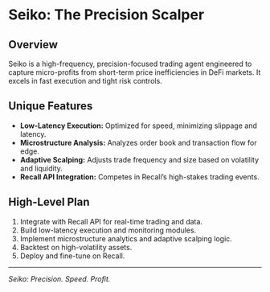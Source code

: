 # Seiko: The Precision Scalper

## Overview
Seiko is a high-frequency, precision-focused trading agent engineered to capture micro-profits from short-term price inefficiencies in DeFi markets. It excels in fast execution and tight risk controls.

## Unique Features
- **Low-Latency Execution:** Optimized for speed, minimizing slippage and latency.
- **Microstructure Analysis:** Analyzes order book and transaction flow for edge.
- **Adaptive Scalping:** Adjusts trade frequency and size based on volatility and liquidity.
- **Recall API Integration:** Competes in Recall’s high-stakes trading events.

## High-Level Plan
1. Integrate with Recall API for real-time trading and data.
2. Build low-latency execution and monitoring modules.
3. Implement microstructure analytics and adaptive scalping logic.
4. Backtest on high-volatility assets.
5. Deploy and fine-tune on Recall.

---

*Seiko: Precision. Speed. Profit.* 
